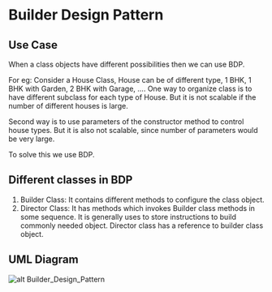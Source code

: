 # Builder Design Pattern

## Use Case
When a class objects have different possibilities then we can use BDP.

For eg: Consider a House Class, House can be of different type, 1 BHK, 1 BHK with Garden, 2 BHK with Garage, ....
One way to organize class is to have different subclass for each type of House. But it is not scalable if the number of different houses is large.

Second way is to use parameters of the constructor method to control house types. But it is also not scalable, since number of parameters would be very large.

To solve this we use BDP.

## Different classes in BDP 
1. Builder Class: It contains different methods to configure the class object.
2. Director Class: It has methods which invokes Builder class methods in some sequence. It is generally uses to store instructions to build commonly needed object. 
Director class has a reference to builder class object.

## UML Diagram
![alt Builder_Design_Pattern](<Screenshot 2024-04-26 at 10.11.01 PM.png>)
